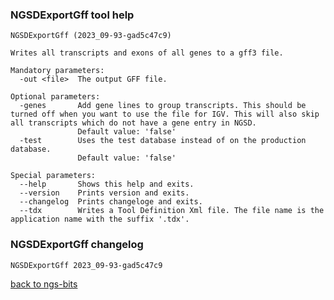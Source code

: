 ### NGSDExportGff tool help
	NGSDExportGff (2023_09-93-gad5c47c9)
	
	Writes all transcripts and exons of all genes to a gff3 file.
	
	Mandatory parameters:
	  -out <file>  The output GFF file.
	
	Optional parameters:
	  -genes       Add gene lines to group transcripts. This should be turned off when you want to use the file for IGV. This will also skip all transcripts which do not have a gene entry in NGSD.
	               Default value: 'false'
	  -test        Uses the test database instead of on the production database.
	               Default value: 'false'
	
	Special parameters:
	  --help       Shows this help and exits.
	  --version    Prints version and exits.
	  --changelog  Prints changeloge and exits.
	  --tdx        Writes a Tool Definition Xml file. The file name is the application name with the suffix '.tdx'.
	
### NGSDExportGff changelog
	NGSDExportGff 2023_09-93-gad5c47c9
	
[back to ngs-bits](https://github.com/imgag/ngs-bits)